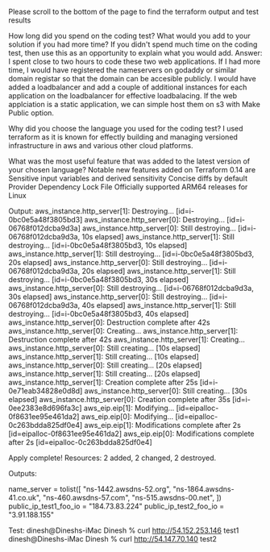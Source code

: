 Please scroll to the bottom of the page to find the terraform output and test results

How long did you spend on the coding test? What would you add to your solution if you had more time? If you didn't spend much time on the coding test, then use this as an opportunity to explain what you would add.
Answer: I spent close to two hours to code these two web applications. If I had more time, I would have registered the nameservers on godaddy or similar domain registar so that the domain can be accesible publicly. I would have added a loadbalancer and add a couple of additional instances for each application on the loadbalancer for effective loadbalacing.
If the web applciation is a static application, we can simple host them on s3 with Make Public option.


Why did you choose the language you used for the coding test?
I used terraform as it is known for effectly building and managing versioned infrastructure in aws and various other cloud platforms.

What was the most useful feature that was added to the latest version of your chosen language?
Notable new features added on Terraform 0.14 are
    Sensitive input variables and derived sensitivity
    Concise diffs by default
    Provider Dependency Lock File
    Officially supported ARM64 releases for Linux
    


Output:
aws_instance.http_server[1]: Destroying... [id=i-0bc0e5a48f3805bd3]
aws_instance.http_server[0]: Destroying... [id=i-06768f012dcba9d3a]
aws_instance.http_server[0]: Still destroying... [id=i-06768f012dcba9d3a, 10s elapsed]
aws_instance.http_server[1]: Still destroying... [id=i-0bc0e5a48f3805bd3, 10s elapsed]
aws_instance.http_server[1]: Still destroying... [id=i-0bc0e5a48f3805bd3, 20s elapsed]
aws_instance.http_server[0]: Still destroying... [id=i-06768f012dcba9d3a, 20s elapsed]
aws_instance.http_server[1]: Still destroying... [id=i-0bc0e5a48f3805bd3, 30s elapsed]
aws_instance.http_server[0]: Still destroying... [id=i-06768f012dcba9d3a, 30s elapsed]
aws_instance.http_server[0]: Still destroying... [id=i-06768f012dcba9d3a, 40s elapsed]
aws_instance.http_server[1]: Still destroying... [id=i-0bc0e5a48f3805bd3, 40s elapsed]
aws_instance.http_server[0]: Destruction complete after 42s
aws_instance.http_server[0]: Creating...
aws_instance.http_server[1]: Destruction complete after 42s
aws_instance.http_server[1]: Creating...
aws_instance.http_server[0]: Still creating... [10s elapsed]
aws_instance.http_server[1]: Still creating... [10s elapsed]
aws_instance.http_server[0]: Still creating... [20s elapsed]
aws_instance.http_server[1]: Still creating... [20s elapsed]
aws_instance.http_server[1]: Creation complete after 25s [id=i-0e71eab34828e0d8d]
aws_instance.http_server[0]: Still creating... [30s elapsed]
aws_instance.http_server[0]: Creation complete after 35s [id=i-0ee2383e8d696fa3c]
aws_eip.eip[1]: Modifying... [id=eipalloc-0f8631ee95e461da2]
aws_eip.eip[0]: Modifying... [id=eipalloc-0c263bdda825df0e4]
aws_eip.eip[1]: Modifications complete after 2s [id=eipalloc-0f8631ee95e461da2]
aws_eip.eip[0]: Modifications complete after 2s [id=eipalloc-0c263bdda825df0e4]

Apply complete! Resources: 2 added, 2 changed, 2 destroyed.

Outputs:

name_server = tolist([
  "ns-1442.awsdns-52.org",
  "ns-1864.awsdns-41.co.uk",
  "ns-460.awsdns-57.com",
  "ns-515.awsdns-00.net",
])
public_ip_test1_foo_io = "184.73.83.224"
public_ip_test2_foo_io = "3.91.188.155"

Test:
dinesh@Dineshs-iMac Dinesh % curl http://54.152.253.146
test1
dinesh@Dineshs-iMac Dinesh % curl http://54.147.70.140 
test2

